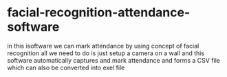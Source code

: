 # facial-recognition-attendance-software
in this isoftware we can mark attendance by using concept of facial recognition all we need to do is just setup a camera on a wall and this software automatically captures and mark attendance and forms a CSV file which can also be converted into exel file
